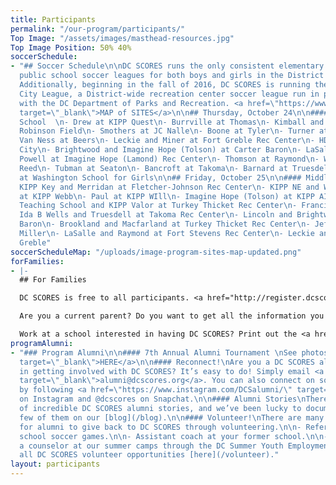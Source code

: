```yaml
---
title: Participants
permalink: "/our-program/participants/"
Top Image: "/assets/images/masthead-resources.jpg"
Top Image Position: 50% 40%
soccerSchedule:
- "## Soccer Schedule\n\nDC SCORES runs the only consistent elementary and middle
  public school soccer leagues for both boys and girls in the District of Columbia.
  Additionally, beginning in the fall of 2016, DC SCORES is running the DC SCORES
  City League, a District-wide recreation center soccer league run in partnership
  with the DC Department of Parks and Recreation. <a href=\"https://www.google.com/maps/d/u/0/viewer?mid=1ArueGtkLKryfnhjFva-7hHSZlD8&ll=38.8939219214454%2C-77.01469049999997&z=12\"
  target=\"_blank\">MAP of SITES</a>\n\n## Thursday, October 24\n\n#### Elementary
  School  \n- Drew at KIPP Quest\n- Burrville at Thomas\n- Kimball and Aiton at Jackie
  Robinson Field\n- Smothers at JC Nalle\n- Boone at Tyler\n- Turner at Amidon-Bowen\n-
  Van Ness at Beers\n- Leckie and Miner at Fort Greble Rec Center\n- HD Cooke at Capital
  City\n- Brightwood and Imagine Hope (Tolson) at Carter Baron\n- LaSalle at Garrison\n-
  Powell at Imagine Hope (Lamond) Rec Center\n- Thomson at Raymond\n- Whittier at
  Reed\n- Tubman at Seaton\n- Bancroft at Takoma\n- Barnard at Truesdell\n- Bruce-Monroe
  at Washington School for Girls\n\n## Friday, October 25\n\n#### Middle School \n-
  KIPP Key and Merridan at Fletcher-Johnson Rec Center\n- KIPP NE and Washington Latin
  at KIPP Webb\n- Paul at KIPP WIll\n- Imagine Hope (Tolson) at KIPP AIM\n- Inspired
  Teaching School and KIPP Valor at Turkey Thicket Rec Center\n- Francis at Cardozo\n-
  Ida B Wells and Truesdell at Takoma Rec Center\n- Lincoln and Brightwood at Carter
  Baron\n- Brookland and Macfarland at Turkey Thicket Rec Center\n- Jefferson at Kelly
  Miller\n- LaSalle and Raymond at Fort Stevens Rec Center\n- Leckie and Hart at Fort
  Greble"
soccerScheduleMap: "/uploads/image-program-sites-map-updated.png"
forFamilies:
- |-
  ## For Families

  DC SCORES is free to all participants. <a href="http://register.dcscores.org" target="_blank">Register your child/children</a> for the next DC SCORES programming season (we’re year-round), or for summer camps <a href="http://summer.dcscores.org/" target="_blank">HERE</a>

  Are you a current parent? Do you want to get all the information you need? Click <a href="https://parents.dcscores.org/" target="_blank">HERE</a>

  Work at a school interested in having DC SCORES? Print out the <a href="https://drive.google.com/file/d/11F1BG9gXQWi7vK1bQ2W-K74CERlA6aP1/view?usp=sharing" target="_blank">application form</a>.
programAlumni:
- "### Program Alumni\n\n#### 7th Annual Alumni Tournament \nSee photos <a href=\"https://www.flickr.com/photos/dcscorespictures/albums/72157691961383872\"
  target=\"_blank\">HERE</a>\n\n#### Reconnect!\nAre you a DC SCORES alumnus interested
  in getting involved with DC SCORES? It’s easy to do! Simply email <a href=\"mailto:alumni@dcscores.org\"
  target=\"_blank\">alumni@dcscores.org</a>. You can also connect on social media
  by following <a href=\"https://www.instagram.com/DCSalumni/\" target=\"_blank\">@DCSalumni</a>
  on Instagram and @dcscores on Snapchat.\n\n#### Alumni Stories\nThere are hundreds
  of incredible DC SCORES alumni stories, and we’ve been lucky to document just a
  few of them on our [blog](/blog).\n\n#### Volunteer!\nThere are many great ways
  for alumni to give back to DC SCORES through volunteering.\n\n- Referee elementary
  school soccer games.\n\n- Assistant coach at your former school.\n\n- Apply to be
  a counselor at our summer camps through the DC Summer Youth Employment Program (SYEP).\n\nView
  all DC SCORES volunteer opportunities [here](/volunteer)."
layout: participants
---
```


> # 
